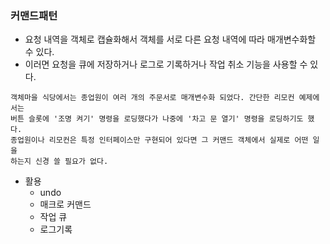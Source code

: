 ### 커맨드패턴
* 요청 내역을 객체로 캡슐화해서 객체를 서로 다른 요청 내역에 따라 매개변수화할 수 있다.
* 이러면 요청을 큐에 저장하거나 로그로 기록하거나 작업 취소 기능을 사용할 수 있다.
```
객체마을 식당에서는 종업원이 여러 개의 주문서로 매개변수화 되었다. 간단한 리모컨 예제에서는
버튼 슬롯에 '조명 켜기' 명령을 로딩했다가 나중에 '차고 문 열기' 명령을 로딩하기도 했다.
종업원이나 리모컨은 특정 인터페이스만 구현되어 있다면 그 커맨드 객체에서 실제로 어떤 일을
하는지 신경 쓸 필요가 없다.
```

* 활용
  * undo
  * 매크로 커맨드
  * 작업 큐
  * 로그기록